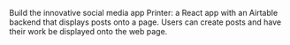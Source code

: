 Build the innovative social media app Printer: a React app with an Airtable backend that displays posts onto a page. Users can create posts and have their work be displayed onto the web page.
